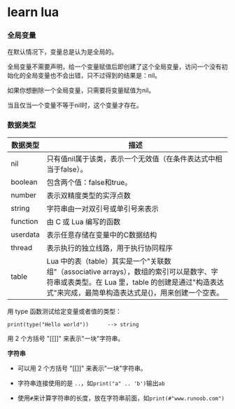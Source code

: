 # learn lua

### 全局变量

在默认情况下，变量总是认为是全局的。

全局变量不需要声明，给一个变量赋值后即创建了这个全局变量，访问一个没有初始化的全局变量也不会出错，只不过得到的结果是：nil。

如果你想删除一个全局变量，只需要将变量赋值为nil。

当且仅当一个变量不等于nil时，这个变量才存在。

### 数据类型

数据类型 | 描述
----------  | -----
nil | 只有值nil属于该类，表示一个无效值（在条件表达式中相当于false）。
boolean | 包含两个值：false和true。
number | 表示双精度类型的实浮点数
string | 字符串由一对双引号或单引号来表示
function | 由 C 或 Lua 编写的函数
userdata | 表示任意存储在变量中的C数据结构
thread | 表示执行的独立线路，用于执行协同程序
table | Lua 中的表（table）其实是一个"关联数组"（associative arrays），数组的索引可以是数字、字符串或表类型。在 Lua 里，table 的创建是通过"构造表达式"来完成，最简单构造表达式是{}，用来创建一个空表。

用 type 函数测试给定变量或者值的类型：

	print(type("Hello world"))      --> string
用 2 个方括号 "[[]]" 来表示"一块"字符串。

**字符串**

- 可以用 2 个方括号 "[[]]" 来表示"一块"字符串。

- 字符串连接使用的是 `..`，如`print("a" .. 'b')`输出`ab`

- 使用`#`来计算字符串的长度，放在字符串前面，如`print(#"www.runoob.com")`

